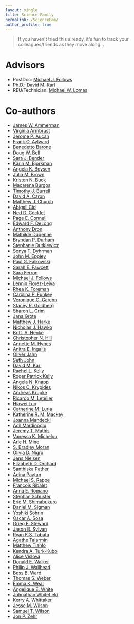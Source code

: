 ```yaml
---
layout: single
title: Science Family
permalink: /ScienceFam/
author_profile: true
---
```


> If you haven't tried this already, it's fun to track your colleagues/friends as they move along...

# Advisors
* PostDoc: [Michael J. Follows]()
* Ph.D.: [David M. Karl]()
* REU/Technician: [Michael W. Lomas]()

# Co-authors
* [James W. Ammerman]()
* [Virginia Armbrust]()
* [Jerome P. Aucan]()
* [Frank O. Aylward]()
* [Benedetto Barone]()
* [Doug W. Bell]()
* [Sara J. Bender]()
* [Karin M. Bjorkman]()
* [Angela K. Boysen]()
* [Julia M. Brown]()
* [Kristen N. Buck]()
* [Macarena Burgos]()
* [Timothy J. Burrell]()
* [David A. Caron]()
* [Matthew J. Church]()
* [Abigail Cid]()
* [Ned D. Cocklet]()
* [Page E. Connell]()
* [Edward F. DeLong]()
* [Anthony Dron]()
* [Mathilde Dugenne]()
* [Bryndan P. Durham]()
* [Stephanie Dutkiewicz]()
* [Sonya T. Dyhrman]()
* [John M. Eppley]()
* [Paul G. Falkowski]()
* [Sarah E. Fawcett]()
* [Sara Ferron]()
* [Michael J. Follows]()
* [Lennin Florez-Leiva]()
* [Rhea K. Foreman]()
* [Carolina P. Funkey]()
* [Veronique C. Garcon]()
* [Stacey R. Goldberg]()
* [Sharon L. Grim]()
* [Jana Grote]()
* [Matthew J. Harke]()
* [Nicholas J. Hawko]()
* [Britt. A. Henke]()
* [Christopher N. Hill]()
* [Annette M. Hynes]()
* [Anitra E. Ingalls]()
* [Oliver Jahn]()
* [Seth John]()
* [David M. Karl]()
* [Rachel L. Kelly]()
* [Roger Patrick Kelly]()
* [Angela N. Knapp]()
* [Nikos C. Krypides]()
* [Andreas Krupke]()
* [Ricardo M. Letelier]()
* [Hiawei Luo]()
* [Catherine M. Luria]()
* [Katherine R. M. Mackey]()
* [Joanna Mandecki]()
* [Adil Mardinoglu]()
* [Jeremy T. Mathis]()
* [Vanessa K. Michelou]()
* [Aric H. Mine]()
* [S. Bradley Moran]()
* [Olivia D. Nigro]()
* [Jens Nielsen]()
* [Elizabeth D. Orchard]()
* [Santhiska Pather]()
* [Adina Paytan]()
* [Michael S. Rappe]()
* [Francois Ribalet]()
* [Anna E. Romano]()
* [Stephan Schuster]()
* [Eric M. Shimabukuro]()
* [Daniel M. Sigman]()
* [Yoshiki Sohrin]()
* [Oscar A. Sosa]()
* [Grieg F. Steward]()
* [Jason B. Sylvan]()
* [Ryan K.S. Tabata]()
* [Agathe Talarmin]()
* [Matthew Tiahlo]()
* [Kendra A. Turk-Kubo]()
* [Alice Vislova]()
* [Donald E. Walker]()
* [Philip J. Wallhead]()
* [Bess B. Ward]()
* [Thomas S. Weber]()
* [Emma K. Wear]()
* [Angelique E. White]()
* [Johnathan Whitefield]()
* [Kerry A. Whittaker]()
* [Jesse M. Wilson]()
* [Samuel T. Wilson]()
* [Jon P. Zehr]()

